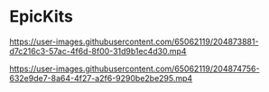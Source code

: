 # EpicKits

https://user-images.githubusercontent.com/65062119/204873881-d7c216c3-57ac-4f6d-8f00-31d9b1ec4d30.mp4

https://user-images.githubusercontent.com/65062119/204874756-632e9de7-8a64-4f27-a2f6-9290be2be295.mp4
